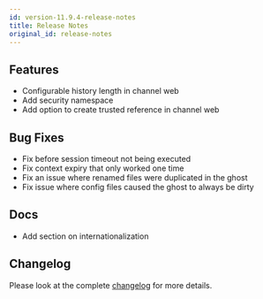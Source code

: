 ```yaml
---
id: version-11.9.4-release-notes
title: Release Notes
original_id: release-notes
---
```


## Features

- Configurable history length in channel web
- Add security namespace
- Add option to create trusted reference in channel web

## Bug Fixes

- Fix before session timeout not being executed
- Fix context expiry that only worked one time
- Fix an issue where renamed files were duplicated in the ghost
- Fix issue where config files caused the ghost to always be dirty

## Docs

- Add section on internationalization

## Changelog

Please look at the complete [changelog](https://github.com/botpress/botpress/blob/master/CHANGELOG.md) for more details.
